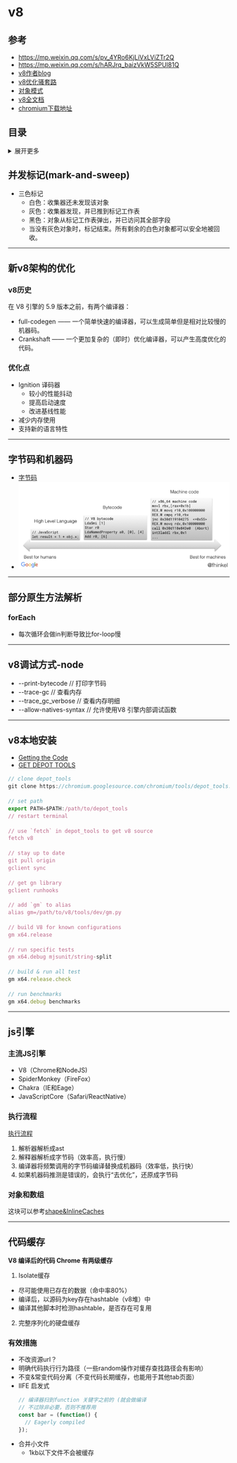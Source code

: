 # v8

## 参考
- https://mp.weixin.qq.com/s/pv_4YRo6KjLiVxLViZTr2Q
- https://mp.weixin.qq.com/s/hARJrq_baizVkW5SPUl81Q
- [v8作者blog](https://mathiasbynens.be/)
- [v8优化骚套路](https://github.com/petkaantonov/bluebird/wiki/Optimization-killers)
- [对象模式](https://zhuanlan.zhihu.com/p/25069272)
- [v8全文档](https://v8.js.cn/docs/)
- [chromium下载地址](https://commondatastorage.googleapis.com/chromium-browser-snapshots/index.html)

## 目录
<details>
<summary>展开更多</summary>

* [`并发标记`](#并发标记(mark-and-sweep))
* [`新v8架构的优化`](#新v8架构的优化)
* [`字节码和机器码`](#字节码和机器码)
* [`部分原生方法解析`](#部分原生方法解析)
* [`v8调试方式`](#v8调试方式-node)
* [`v8本地安装`](#v8本地安装)
* [`js引擎`](#js引擎)
* [`代码缓存`](#代码缓存)

</details>

## 并发标记(mark-and-sweep)
- 三色标记
  - 白色：收集器还未发现该对象
  - 灰色：收集器发现，并已推到标记工作表
  - 黑色：对象从标记工作表弹出，并已访问其全部字段
  - 当没有灰色对象时，标记结束。所有剩余的白色对象都可以安全地被回收。

---

## 新v8架构的优化

### v8历史
在 V8 引擎的 5.9 版本之前，有两个编译器：
- full-codegen  —— 一个简单快速的编译器，可以生成简单但是相对比较慢的机器码。
- Crankshaft —— 一个更加复杂的（即时）优化编译器，可以产生高度优化的代码。

### 优化点
- Ignition 译码器
  - 较小的性能抖动
  - 提高启动速度
  - 改进基线性能
- 减少内存使用
- 支持新的语言特性

---

## 字节码和机器码
- [字节码](https://zhuanlan.zhihu.com/p/28590489)
- ![字节码](字节码.png)

---

## 部分原生方法解析

### forEach
- 每次循环会做in判断导致比for-loop慢

---

## v8调试方式-node
- --print-bytecode // 打印字节码
- --trace-gc // 查看内存
- --trace_gc_verbose // 查看内存明细
- --allow-natives-syntax // 允许使用V8 引擎内部调试函数

---

## v8本地安装
* [Getting the Code](https://chromium.googlesource.com/v8/v8.git)
* [GET DEPOT TOOLS](http://www.chromium.org/developers/how-tos/install-depot-tools)
```js
// clone depot_tools
git clone https://chromium.googlesource.com/chromium/tools/depot_tools.git

// set path
export PATH=$PATH:/path/to/depot_tools
// restart terminal

// use `fetch` in depot_tools to get v8 source
fetch v8

// stay up to date
git pull origin
gclient sync

// get gn library
gclient runhooks

// add `gm` to alias
alias gm=/path/to/v8/tools/dev/gm.py

// build V8 for known configurations
gm x64.release

// run specific tests
gm x64.debug mjsunit/string-split

// build & run all test
gm x64.release.check

// run benchmarks
gm x64.debug benchmarks
```

---

## js引擎

### 主流JS引擎
- V8（Chrome和NodeJS)
- SpiderMonkey（FireFox）
- Chakra（IE和Eage）
- JavaScriptCore（Safari/ReactNative）

### 执行流程
[执行流程](./js引擎执行流程.png)

1. 解析器解析成ast
2. 解释器解析成字节码（效率高，执行慢）
3. 编译器将频繁调用的字节码编译替换成机器码（效率低，执行快）
4. 如果机器码推测是错误的，会执行“去优化”，还原成字节码

### 对象和数组
这块可以参考[shape&InlineCaches](../js&browser/Shapes&InlineCaches.md)

---

## 代码缓存

**V8 编译后的代码 Chrome 有两级缓存**

1. Isolate缓存
  - 尽可能使用已存在的数据（命中率80%）
  - 编译后，以源码为key存在hashtable（v8堆）中
  - 编译其他脚本时检测hashtable，是否存在可复用
2. 完整序列化的硬盘缓存

### 有效措施
- 不改资源url？
- 明确代码执行行为路径（一些random操作对缓存查找路径会有影响）
- 不变&常变代码分离（不变代码长期缓存，也能用于其他tab页面）
- IIFE 启发式
  ```js
  // 编译器扫到function 关键字之前的 (就会做编译
  // 不过除非必要，否则不推荐用
  const bar = (function() {
    // Eagerly compiled
  });
  ```
- 合并小文件
  * 1kb以下文件不会被缓存




